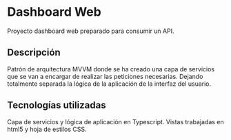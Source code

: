   
# Dashboard Web

Proyecto dashboard web preparado para consumir un API. 

## Descripción

Patrón de arquitectura MVVM donde se ha creado una capa de servicios que se van a encargar de realizar las peticiones necesarias. Dejando totalmente separada la lógica de la aplicación de la interfaz del usuario.

## Tecnologías utilizadas

Capa de servicios y lógica de aplicación en Typescript.
Vistas trabajadas en html5 y hoja de estilos CSS.